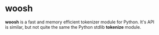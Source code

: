woosh
===============================================================================

**woosh** is a fast and memory efficient tokenizer module for Python. It's API
is similar, but not quite the same the Python stdlib **tokenize** module.

